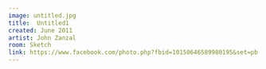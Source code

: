 ```yaml
---
image: untitled.jpg
title:  Untitled1
created: June 2011
artist: John Zanzal
room: Sketch
link: https://www.facebook.com/photo.php?fbid=10150646589980195&set=pb.846910194.-2207520000..&type=3&theater
---
```



